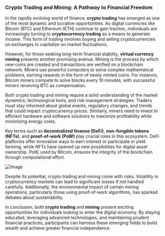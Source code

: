 ### Crypto Trading and Mining: A Pathway to Financial Freedom

In the rapidly evolving world of finance, **crypto trading** has emerged as one of the most dynamic and lucrative opportunities. As digital currencies like Bitcoin (BTC) and Ethereum (ETH) continue to gain traction, individuals are increasingly turning to **cryptocurrency trading** as a means to generate income. This form of trading involves buying and selling cryptocurrencies on exchanges to capitalize on market fluctuations.

However, for those seeking long-term financial stability, **virtual currency mining** presents another promising avenue. Mining is the process by which new coins are created and transactions are verified on a blockchain network. Miners use powerful computers to solve complex mathematical problems, earning rewards in the form of newly minted coins. For instance, Bitcoin miners compete to solve blocks every 10 minutes, with successful miners receiving BTC as compensation.

Both crypto trading and mining require a solid understanding of the market dynamics, technological tools, and risk management strategies. Traders must stay informed about global events, regulatory changes, and trends that could impact cryptocurrency prices. Similarly, miners need to invest in efficient hardware and software solutions to maximize profitability while minimizing energy costs.

Key terms such as **decentralized finance (DeFi)**, **non-fungible tokens (NFTs)**, and **proof-of-work (PoW)** play crucial roles in this ecosystem. DeFi platforms offer innovative ways to earn interest or participate in yield farming, while NFTs have opened up new possibilities for digital asset ownership. PoW, used by Bitcoin, ensures the integrity of the blockchain through computational effort.

![Image](https://github.com/user-attachments/assets/31692037-0104-4703-abd1-696b6a7dd41b)

Despite its potential, crypto trading and mining come with risks. Volatility in cryptocurrency markets can lead to significant losses if not handled carefully. Additionally, the environmental impact of certain mining operations, particularly those using proof-of-work algorithms, has sparked debates about sustainability.

In conclusion, both **crypto trading** and **mining** present exciting opportunities for individuals looking to enter the digital economy. By staying educated, leveraging advanced technologies, and maintaining prudent financial practices, participants can harness these emerging fields to build wealth and achieve greater financial independence.